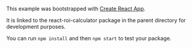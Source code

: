 This example was bootstrapped with [Create React App](https://github.com/facebook/create-react-app).

It is linked to the react-roi-calculator package in the parent directory for development purposes.

You can run `npm install` and then `npm start` to test your package.
